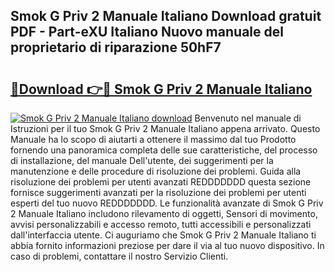 ## Smok G Priv 2 Manuale Italiano Download gratuit PDF - Part-eXU Italiano Nuovo manuale del proprietario di riparazione 50hF7

# <h2><a href="http://dffdrre.blite.top/?on=Smok+G+Priv+2+Manuale+Italiano">🔗Download 👉🔴 Smok G Priv 2 Manuale Italiano</a></h2>

[![Smok G Priv 2 Manuale Italiano download](https://i.imgur.com/lujVjoI.png)](http://dffdrre.blite.top/?on=Smok+G+Priv+2+Manuale+Italiano)
Benvenuto nel manuale di Istruzioni per il tuo Smok G Priv 2 Manuale Italiano appena arrivato. Questo Manuale ha lo scopo di aiutarti a ottenere il massimo dal tuo Prodotto fornendo una panoramica completa delle sue caratteristiche, del processo di installazione, del manuale Dell'utente, dei suggerimenti per la manutenzione e delle procedure di risoluzione dei problemi. Guida alla risoluzione dei problemi per utenti avanzati REDDDDDDD questa sezione fornisce suggerimenti avanzati per la risoluzione dei problemi per utenti esperti del tuo nuovo REDDDDDDD. Le funzionalità avanzate di Smok G Priv 2 Manuale Italiano includono rilevamento di oggetti, Sensori di movimento, avvisi personalizzabili e accesso remoto, tutti accessibili e personalizzati dall'interfaccia utente. Ci auguriamo che Smok G Priv 2 Manuale Italiano ti abbia fornito informazioni preziose per dare il via al tuo nuovo dispositivo. In caso di problemi, contattare il nostro Servizio Clienti.
